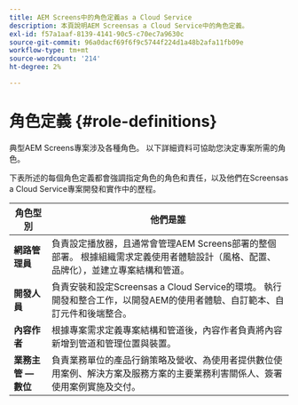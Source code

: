 ```yaml
---
title: AEM Screens中的角色定義as a Cloud Service
description: 本頁說明AEM Screensas a Cloud Service中的角色定義。
exl-id: f57a1aaf-8139-4141-90c5-c70ec7a9630c
source-git-commit: 96a0dacf69f6f9c5744f224d1a48b2afa11fb09e
workflow-type: tm+mt
source-wordcount: '214'
ht-degree: 2%

---
```


# 角色定義 {#role-definitions}

典型AEM Screens專案涉及各種角色。 以下詳細資料可協助您決定專案所需的角色。

下表所述的每個角色定義都會強調指定角色的角色和責任，以及他們在Screensas a Cloud Service專案開發和實作中的歷程。

| 角色型別 | 他們是誰 |
|--- |--- |
| **網路管理員** | 負責設定播放器，且通常會管理AEM Screens部署的整個部署。 根據組織需求定義使用者體驗設計（風格、配置、品牌化），並建立專案結構和管道。 |
| **開發人員** | 負責安裝和設定Screensas a Cloud Service的環境。 執行開發和整合工作，以開發AEM的使用者體驗、自訂範本、自訂元件和後端整合。 |
| **內容作者** | 根據專案需求定義專案結構和管道後，內容作者負責將內容新增到管道和管理位置與裝置。 |
| **業務主管 — 數位** | 負責業務單位的產品行銷策略及營收、為使用者提供數位使用案例、解決方案及服務方案的主要業務利害關係人、簽署使用案例實施及交付。 |
